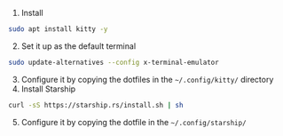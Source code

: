 1. Install  
```bash
sudo apt install kitty -y
```
2. Set it up as the default terminal
```bash
sudo update-alternatives --config x-terminal-emulator
```
3. Configure it by copying the dotfiles in the `~/.config/kitty/` directory
4. Install Starship
```bash
curl -sS https://starship.rs/install.sh | sh
```
5. Configure it by copying the dotfile in the `~/.config/starship/`
